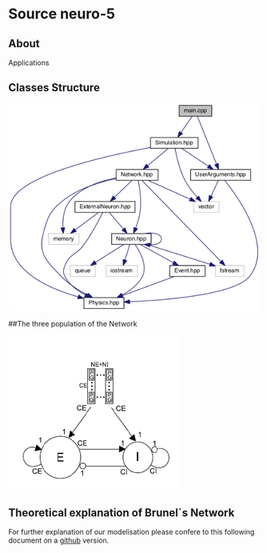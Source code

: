 # Source neuro-5

## About 

Applications 

## Classes Structure

![alt text](../doc/png/diagram_apps.png "Diagram of applications")

##The three population of the Network

![alt text](../doc/png/network.png "The Network")

## Theoretical explanation of Brunel´s Network

For further explanation of our modelisation please confere to this following document on a
[github](../doc/equations.pdf) version.
